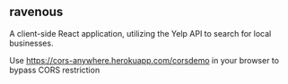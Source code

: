 ## ravenous

A client-side React application, utilizing the Yelp API to search for local businesses.

Use https://cors-anywhere.herokuapp.com/corsdemo in your browser to bypass CORS restriction
